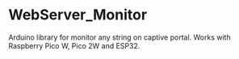 # WebServer_Monitor
Arduino library for monitor any string on captive portal. Works with Raspberry Pico W, Pico 2W and ESP32.
